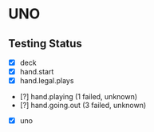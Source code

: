 # UNO

## Testing Status

- [X] deck
- [X] hand.start
- [X] hand.legal.plays
- [?] hand.playing (1 failed, unknown)
- [?] hand.going.out (3 failed, unknown)
- [X] uno
